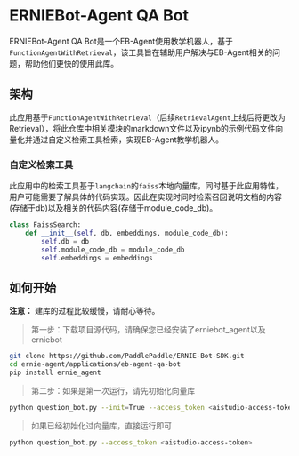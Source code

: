# ERNIEBot-Agent QA Bot

ERNIEBot-Agent QA Bot是一个EB-Agent使用教学机器人，基于`FunctionAgentWithRetrieval`，该工具旨在辅助用户解决与EB-Agent相关的问题，帮助他们更快的使用此库。


## 架构

此应用基于`FunctionAgentWithRetrieval`（后续`RetrievalAgent`上线后将更改为Retrieval），将此仓库中相关模块的markdown文件以及ipynb的示例代码文件向量化并通过自定义检索工具检索，实现EB-Agent教学机器人。

### 自定义检索工具

此应用中的检索工具基于`langchain`的`faiss`本地向量库，同时基于此应用特性，用户可能需要了解具体的代码实现。因此在实现时同时检索召回说明文档的内容(存储于db)以及相关的代码内容(存储于module_code_db)。

```python
class FaissSearch:
    def __init__(self, db, embeddings, module_code_db):
        self.db = db
        self.module_code_db = module_code_db
        self.embeddings = embeddings
```
## 如何开始

**注意：** 建库的过程比较缓慢，请耐心等待。

> 第一步：下载项目源代码，请确保您已经安装了erniebot_agent以及erniebot
```bash
git clone https://github.com/PaddlePaddle/ERNIE-Bot-SDK.git
cd ernie-agent/applications/eb-agent-qa-bot
pip install ernie_agent
```
> 第二步：如果是第一次运行，请先初始化向量库
```bash
python question_bot.py --init=True --access_token <aistudio-access-token>
```
> 如果已经初始化过向量库，直接运行即可
```bash
python question_bot.py --access_token <aistudio-access-token>
```